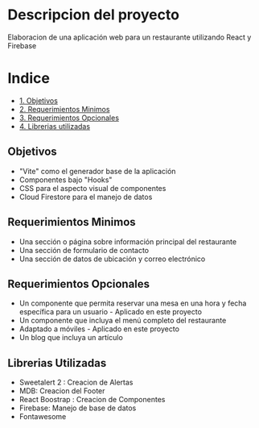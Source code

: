 # Descripcion del proyecto

Elaboracion de una aplicación web para un restaurante utilizando React y Firebase

# Indice
* [1. Objetivos](#Objetivos)
* [2. Requerimientos Minimos](#Requerimientos-Minimos)
* [3. Requerimientos Opcionales](#3Requerimientos-Opcionales)
* [4. Librerias utilizadas](#Librerias-utilizadas)

## Objetivos

- "Vite" como el generador base de la aplicación
- Componentes bajo "Hooks"
- CSS para el aspecto visual de componentes
- Cloud Firestore para el manejo de datos

## Requerimientos Minimos

- Una sección o página sobre información principal del restaurante
- Una sección de formulario de contacto
- Una sección de datos de ubicación y correo electrónico

## Requerimientos Opcionales

- Un componente que permita reservar una mesa en una hora y fecha específica para un usuario - Aplicado en este proyecto
- Un componente que incluya el menú completo del restaurante
- Adaptado a móviles - Aplicado en este proyecto
- Un blog que incluya un artículo

## Librerias Utilizadas

- Sweetalert 2 : Creacion de Alertas
- MDB: Creacion del Footer
- React Boostrap : Creacion de Componentes
- Firebase: Manejo de base de datos
- Fontawesome

